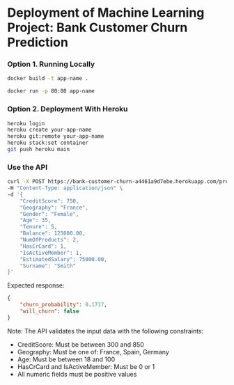 # Deployment of Machine Learning Project: Bank Customer Churn Prediction


### Option 1. Running Locally

```bash
docker build -t app-name .

docker run -p 80:80 app-name
```


### Option 2. Deployment With Heroku

```bash
heroku login
heroku create your-app-name
heroku git:remote your-app-name
heroku stack:set container
git push heroku main
```

### Use the API


```bash
curl -X POST https://bank-customer-churn-a4461a9d7ebe.herokuapp.com/predict \
-H "Content-Type: application/json" \
-d '{
    "CreditScore": 750,
    "Geography": "France",
    "Gender": "Female",
    "Age": 35,
    "Tenure": 5,
    "Balance": 125000.00,
    "NumOfProducts": 2,
    "HasCrCard": 1,
    "IsActiveMember": 1,
    "EstimatedSalary": 75000.00,
    "Surname": "Smith"
}'
```

Expected response:
```json
{
    "churn_probability": 0.1717,
    "will_churn": false
}
```

Note: The API validates the input data with the following constraints:
- CreditScore: Must be between 300 and 850
- Geography: Must be one of: France, Spain, Germany
- Age: Must be between 18 and 100
- HasCrCard and IsActiveMember: Must be 0 or 1
- All numeric fields must be positive values


